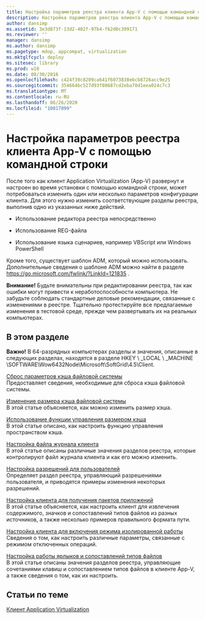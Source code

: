 ```yaml
---
title: Настройка параметров реестра клиента App-V с помощью командной строки
description: Настройка параметров реестра клиента App-V с помощью командной строки
author: dansimp
ms.assetid: 3e3d873f-13d2-402f-97b4-f62d0c399171
ms.reviewer: ''
manager: dansimp
ms.author: dansimp
ms.pagetype: mdop, appcompat, virtualization
ms.mktglfcycl: deploy
ms.sitesec: library
ms.prod: w10
ms.date: 08/30/2016
ms.openlocfilehash: c424f39c8209ca641f6073838ebcb8726acc9e25
ms.sourcegitcommit: 354664bc527d93f80687cd2eba70d1eea024c7c3
ms.translationtype: MT
ms.contentlocale: ru-RU
ms.lasthandoff: 06/26/2020
ms.locfileid: "10817899"
---
```

# Настройка параметров реестра клиента App-V с помощью командной строки


После того как клиент Application Virtualization (App-V) развернут и настроен во время установки с помощью командной строки, может потребоваться изменить один или несколько параметров конфигурации клиента. Для этого нужно изменить соответствующие разделы реестра, выполнив одно из указанных ниже действий.

-   Использование редактора реестра непосредственно

-   Использование REG-файла

-   Использование языка сценариев, например VBScript или Windows PowerShell

Кроме того, существует шаблон ADM, который можно использовать. Дополнительные сведения о шаблоне ADM можно найти в разделе <https://go.microsoft.com/fwlink/?LinkId=121835> .

**Внимание!**  Будьте внимательны при редактировании реестра, так как ошибки могут привести к неработоспособности компьютера. Не забудьте соблюдать стандартные деловые рекомендации, связанные с изменениями в реестре. Тщательно протестируйте все предлагаемые изменения в тестовой среде, прежде чем развертывать их на реальных компьютерах.

 

## В этом разделе


**Важно!**  В 64-разрядных компьютерах разделы и значения, описанные в следующих разделах, находятся в разделе HKEY \ _LOCAL \ _MACHINE \\SOFTWARE\\Wow6432Node\\Microsoft\\SoftGrid\\4.5\\Client.

 

<a href="" id="how-to-reset-the-filesystem-cache"></a>[Сброс параметров кэша файловой системы](how-to-reset-the-filesystem-cache.md)  
Предоставляет сведения, необходимые для сброса кэша файловой системы.

<a href="" id="how-to-change-the-size-of-the-filesystem-cache"></a>[Изменение размера кэша файловой системы](how-to-change-the-size-of-the-filesystem-cache.md)  
В этой статье объясняется, как можно изменить размер кэша.

<a href="" id="how-to-use-the-cache-space-management-feature"></a>[Использование функции управления размером кэша](how-to-use-the-cache-space-management-feature.md)  
В этой статье описано, как настроить функцию управления пространством кэша.

<a href="" id="how-to-configure-the-client-log-file"></a>[Настройка файла журнала клиента](how-to-configure-the-client-log-file.md)  
В этой статье описаны различные значения разделов реестра, которые контролируют файл журнала клиента и как его можно изменить.

<a href="" id="how-to-configure-user-permissions"></a>[Настройка разрешений для пользователей](how-to-configure-user-permissions.md)  
Определяет раздел реестра, управляющий разрешениями пользователя, и приводятся примеры изменения некоторых разрешений.

<a href="" id="how-to-configure-the-client-for-application-package-retrieval"></a>[Настройка клиента для получения пакетов приложений](how-to-configure-the-client-for-application-package-retrieval.md)  
В этой статье объясняется, как настроить клиент для извлечения содержимого, значков и сопоставлений типов файлов из разных источников, а также несколько примеров правильного формата пути.

<a href="" id="how-to-configure-the-client-for-disconnected-operation-mode"></a>[Настройка клиента для включения режима изолированной работы](how-to-configure-the-client-for-disconnected-operation-mode.md)  
Сведения о том, как настроить различные параметры, связанные с режимом отключенных операций.

<a href="" id="how-to-configure-shortcut-and-file-type-association-behavior"></a>[Настройка работы ярлыков и сопоставлений типов файлов](how-to-configure-shortcut-and-file-type-association-behavior-46-only.md)  
В этой статье описаны значения разделов реестра, управляющие сочетаниями клавиш и сопоставлением типов файлов в клиенте App-V, а также сведения о том, как их настроить.

## Статьи по теме


[Клиент Application Virtualization](application-virtualization-client.md)

 

 





